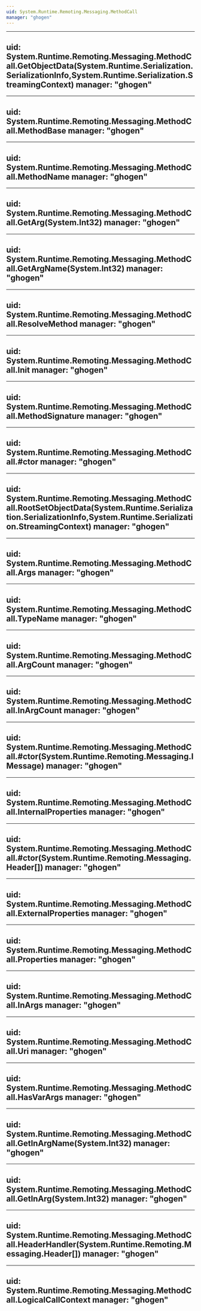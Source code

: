 ```yaml
---
uid: System.Runtime.Remoting.Messaging.MethodCall
manager: "ghogen"
---
```


---
uid: System.Runtime.Remoting.Messaging.MethodCall.GetObjectData(System.Runtime.Serialization.SerializationInfo,System.Runtime.Serialization.StreamingContext)
manager: "ghogen"
---

---
uid: System.Runtime.Remoting.Messaging.MethodCall.MethodBase
manager: "ghogen"
---

---
uid: System.Runtime.Remoting.Messaging.MethodCall.MethodName
manager: "ghogen"
---

---
uid: System.Runtime.Remoting.Messaging.MethodCall.GetArg(System.Int32)
manager: "ghogen"
---

---
uid: System.Runtime.Remoting.Messaging.MethodCall.GetArgName(System.Int32)
manager: "ghogen"
---

---
uid: System.Runtime.Remoting.Messaging.MethodCall.ResolveMethod
manager: "ghogen"
---

---
uid: System.Runtime.Remoting.Messaging.MethodCall.Init
manager: "ghogen"
---

---
uid: System.Runtime.Remoting.Messaging.MethodCall.MethodSignature
manager: "ghogen"
---

---
uid: System.Runtime.Remoting.Messaging.MethodCall.#ctor
manager: "ghogen"
---

---
uid: System.Runtime.Remoting.Messaging.MethodCall.RootSetObjectData(System.Runtime.Serialization.SerializationInfo,System.Runtime.Serialization.StreamingContext)
manager: "ghogen"
---

---
uid: System.Runtime.Remoting.Messaging.MethodCall.Args
manager: "ghogen"
---

---
uid: System.Runtime.Remoting.Messaging.MethodCall.TypeName
manager: "ghogen"
---

---
uid: System.Runtime.Remoting.Messaging.MethodCall.ArgCount
manager: "ghogen"
---

---
uid: System.Runtime.Remoting.Messaging.MethodCall.InArgCount
manager: "ghogen"
---

---
uid: System.Runtime.Remoting.Messaging.MethodCall.#ctor(System.Runtime.Remoting.Messaging.IMessage)
manager: "ghogen"
---

---
uid: System.Runtime.Remoting.Messaging.MethodCall.InternalProperties
manager: "ghogen"
---

---
uid: System.Runtime.Remoting.Messaging.MethodCall.#ctor(System.Runtime.Remoting.Messaging.Header[])
manager: "ghogen"
---

---
uid: System.Runtime.Remoting.Messaging.MethodCall.ExternalProperties
manager: "ghogen"
---

---
uid: System.Runtime.Remoting.Messaging.MethodCall.Properties
manager: "ghogen"
---

---
uid: System.Runtime.Remoting.Messaging.MethodCall.InArgs
manager: "ghogen"
---

---
uid: System.Runtime.Remoting.Messaging.MethodCall.Uri
manager: "ghogen"
---

---
uid: System.Runtime.Remoting.Messaging.MethodCall.HasVarArgs
manager: "ghogen"
---

---
uid: System.Runtime.Remoting.Messaging.MethodCall.GetInArgName(System.Int32)
manager: "ghogen"
---

---
uid: System.Runtime.Remoting.Messaging.MethodCall.GetInArg(System.Int32)
manager: "ghogen"
---

---
uid: System.Runtime.Remoting.Messaging.MethodCall.HeaderHandler(System.Runtime.Remoting.Messaging.Header[])
manager: "ghogen"
---

---
uid: System.Runtime.Remoting.Messaging.MethodCall.LogicalCallContext
manager: "ghogen"
---
